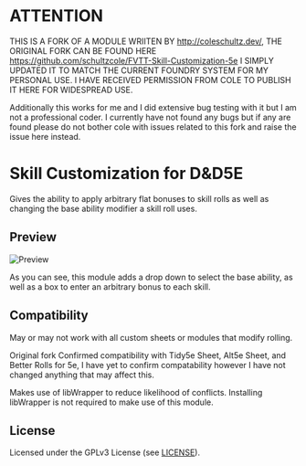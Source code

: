 # ATTENTION

THIS IS A FORK OF A MODULE WRIITEN BY http://coleschultz.dev/, THE ORIGINAL FORK CAN BE FOUND HERE https://github.com/schultzcole/FVTT-Skill-Customization-5e I SIMPLY UPDATED IT TO MATCH THE CURRENT FOUNDRY SYSTEM FOR MY PERSONAL USE. I HAVE RECEIVED PERMISSION FROM COLE TO PUBLISH IT HERE FOR WIDESPREAD USE.

Additionally this works for me and I did extensive bug testing with it but I am not a professional coder. I currently have not found any bugs but if any are found please do not bother cole with issues related to this fork and raise the issue here instead.

# Skill Customization for D&D5E

Gives the ability to apply arbitrary flat bonuses to skill rolls as well as changing the base ability modifier a skill roll uses.

## Preview

![Preview](preview.jpg)

As you can see, this module adds a drop down to select the base ability, as well as a box to enter an arbitrary bonus to each skill.

## Compatibility

May or may not work with all custom sheets or modules that modify rolling.

Original fork Confirmed compatibility with Tidy5e Sheet, Alt5e Sheet, and Better Rolls for 5e, I have yet to confirm compatability however I have not changed anything that may affect this.

Makes use of libWrapper to reduce likelihood of conflicts. Installing libWrapper is not required to make use of this module.

## License

Licensed under the GPLv3 License (see [LICENSE](LICENSE)).

